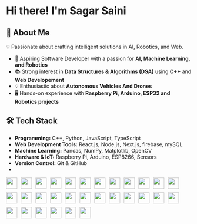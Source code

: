# Hi there! I'm Sagar Saini

## 🚀 About Me

💡 Passionate about crafting intelligent solutions in AI, Robotics, and Web.

- 🎯 Aspiring Software Developer with a passion for **AI, Machine Learning, and Robotics**
- 📚 Strong interest in **Data Structures & Algorithms (DSA)** using **C++** and **Web Developement**
- 💡 Enthusiastic about **Autonomous Vehicles And Drones**
- 🖥️ Hands-on experience with **Raspberry Pi, Arduino, ESP32 and Robotics projects**

## 🛠️ Tech Stack

- **Programming:** C++, Python, JavaScript, TypeScript
- **Web Development Tools:** React.js, Node.js, Next.js, firebase, mySQL
- **Machine Learning:** Pandas, NumPy, Matplotlib, OpenCV
- **Hardware & IoT:** Raspberry Pi, Arduino, ESP8266, Sensors
- **Version Control:** Git & GitHub
- 

<div style="display: flex; flex-wrap: wrap; gap: 10px; align-items: center;">
<img width="30px" src="https://cdn.jsdelivr.net/gh/devicons/devicon@latest/icons/c/c-original.svg" />
<img width="30px" src="https://cdn.jsdelivr.net/gh/devicons/devicon@latest/icons/cplusplus/cplusplus-original.svg" />
<img width="30px" src="https://cdn.jsdelivr.net/gh/devicons/devicon@latest/icons/python/python-original.svg" />
<img width="30px" src="https://cdn.jsdelivr.net/gh/devicons/devicon@latest/icons/javascript/javascript-original.svg" />
<img width="30px" src="https://cdn.jsdelivr.net/gh/devicons/devicon@latest/icons/typescript/typescript-original.svg" />
<img width="30px" src="https://cdn.jsdelivr.net/gh/devicons/devicon@latest/icons/react/react-original-wordmark.svg" />
<img width="30px" src="https://cdn.jsdelivr.net/gh/devicons/devicon@latest/icons/redux/redux-original.svg" />
<img width="30px" src="https://miro.medium.com/v2/resize:fit:1080/1*wGdP-ym3kqQopOA9us8nXg.jpeg" />
<img width="30px" src="https://cdn.jsdelivr.net/gh/devicons/devicon@latest/icons/framermotion/framermotion-original-wordmark.svg" />
<img width="30px" src="https://cdn.jsdelivr.net/gh/devicons/devicon@latest/icons/css3/css3-original.svg" />
<img width="30px" src="https://cdn.jsdelivr.net/gh/devicons/devicon@latest/icons/tailwindcss/tailwindcss-original.svg" />
<img width="30px" src="https://cdn.jsdelivr.net/gh/devicons/devicon@latest/icons/nodejs/nodejs-original-wordmark.svg" />
<img width="30px" src="https://cdn.jsdelivr.net/gh/devicons/devicon@latest/icons/nextjs/nextjs-original-wordmark.svg" />
<img width="30px" src="https://cdn.jsdelivr.net/gh/devicons/devicon@latest/icons/firebase/firebase-original.svg" />
<img width="30px" src="https://cdn.jsdelivr.net/gh/devicons/devicon@latest/icons/mongodb/mongodb-original-wordmark.svg" />
<img width="30px" src="https://cdn.jsdelivr.net/gh/devicons/devicon@latest/icons/azuresqldatabase/azuresqldatabase-original.svg" />
<img width="30px" src="https://cdn.jsdelivr.net/gh/devicons/devicon@latest/icons/mysql/mysql-original-wordmark.svg" />
<img width="30px" src="https://cdn.jsdelivr.net/gh/devicons/devicon@latest/icons/pandas/pandas-original.svg" />
<img width="30px" src="https://cdn.jsdelivr.net/gh/devicons/devicon@latest/icons/numpy/numpy-original.svg" />
<img width="30px" src="https://cdn.jsdelivr.net/gh/devicons/devicon@latest/icons/matplotlib/matplotlib-original.svg" />
<img width="30px" src="https://cdn.jsdelivr.net/gh/devicons/devicon@latest/icons/opencv/opencv-original.svg" />
<img width="30px" src="https://cdn.jsdelivr.net/gh/devicons/devicon@latest/icons/tensorflow/tensorflow-original.svg" />
<img width="30px" src="https://cdn.jsdelivr.net/gh/devicons/devicon@latest/icons/anaconda/anaconda-original.svg" />
<img width="30px" src="https://cdn.jsdelivr.net/gh/devicons/devicon@latest/icons/jupyter/jupyter-original-wordmark.svg" />
<img width="30px" src="https://cdn.jsdelivr.net/gh/devicons/devicon@latest/icons/raspberrypi/raspberrypi-original-wordmark.svg" />
<img width="30px" src="https://cdn.jsdelivr.net/gh/devicons/devicon@latest/icons/arduino/arduino-original-wordmark.svg" />
<img width="30px" src="https://cdn.jsdelivr.net/gh/devicons/devicon@latest/icons/git/git-original-wordmark.svg" />
<img width="30px" src="https://cdn.jsdelivr.net/gh/devicons/devicon@latest/icons/github/github-original-wordmark.svg" />
<img width="30px" src="https://cdn.jsdelivr.net/gh/devicons/devicon@latest/icons/vscode/vscode-original.svg" />
<img width="30px" src="https://cdn.jsdelivr.net/gh/devicons/devicon@latest/icons/webstorm/webstorm-original.svg" />
</div>

